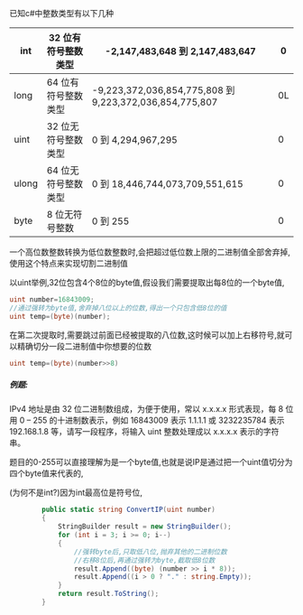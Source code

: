 已知c#中整数类型有以下几种

| int   | 32 位有符号整数类型 | -2,147,483,648 到 2,147,483,647                         | 0    |
| ----- | ------------------- | ------------------------------------------------------- | ---- |
| long  | 64 位有符号整数类型 | -9,223,372,036,854,775,808 到 9,223,372,036,854,775,807 | 0L   |
| uint  | 32 位无符号整数类型 | 0 到 4,294,967,295                                      | 0    |
| ulong | 64 位无符号整数类型 | 0 到 18,446,744,073,709,551,615                         | 0    |
| byte  | 8 位无符号整数      | 0 到 255                                                | 0    |

一个高位数整数转换为低位数整数时,会把超过低位数上限的二进制值全部舍弃掉,使用这个特点来实现切割二进制值

以uint举例,32位包含4个8位的byte值,假设我们需要提取出每8位的一个byte值,

```csharp
uint number=16843009;
//通过强转为byte值,舍弃掉八位以上的位数,得出一个只包含低8位的值
uint temp=(byte)(number);
```

在第二次提取时,需要跳过前面已经被提取的八位数,这时候可以加上右移符号,就可以精确切分一段二进制值中你想要的位数

```csharp
uint temp=(byte)(number>>8)
```

##### 例题:

IPv4 地址是由 32 位二进制数组成，为便于使用，常以 x.x.x.x 形式表现，每 8 位用 0 – 255 的十进制数表示，例如 16843009 表示 1.1.1.1 或 3232235784 表示 192.168.1.8 等，请写一段程序，将输入 uint 整数处理成以 x.x.x.x 表示的字符串。

题目的0-255可以直接理解为是一个byte值,也就是说IP是通过把一个uint值切分为四个byte值来代表的,

(为何不是int?)因为int最高位是符号位,

```csharp
        public static string ConvertIP(uint number)
        {
            StringBuilder result = new StringBuilder();
            for (int i = 3; i >= 0; i--)
            {
                //强转byte后,只取低八位,抛弃其他的二进制位数
                //右移8位后,再通过强转为byte,截取低8位数
                result.Append((byte) (number >> i * 8));
                result.Append((i > 0 ? "." : string.Empty));
            }
            return result.ToString();
        }
```

